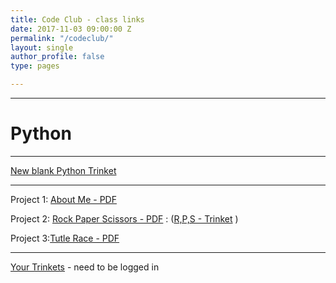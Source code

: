 ```yaml
---
title: Code Club - class links
date: 2017-11-03 09:00:00 Z
permalink: "/codeclub/"
layout: single
author_profile: false
type: pages

---
```


---  
# Python 

---

[New blank Python Trinket](http://jumpto.cc/python-new) 

---


Project 1: [About Me - PDF](https://codeclub-project-assets.s3-eu-west-1.amazonaws.com/public/en-GB/about-me.pdf)


Project 2: [Rock Paper Scissors - PDF](https://codeclub-project-assets.s3-eu-west-1.amazonaws.com/public/en-GB/rock-paper-scissors.pdf) : ([R,P,S - Trinket](http://jumpto.cc/rps-go) )


Project 3:[Tutle Race - PDF](https://codeclub-project-assets.s3-eu-west-1.amazonaws.com/public/en-GB/turtle-race.pdf)

---

[Your Trinkets](https://trinket.io/library/trinkets) - need to be logged in


